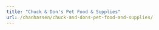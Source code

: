 ```yaml
---
title: "Chuck & Don's Pet Food & Supplies"
url: /chanhassen/chuck-and-dons-pet-food-and-supplies/
---
```


